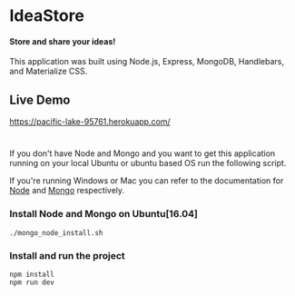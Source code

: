 # IdeaStore

#### Store and share your ideas!

This application was built using Node.js, Express, MongoDB, Handlebars, and Materialize CSS.

## Live Demo

https://pacific-lake-95761.herokuapp.com/

#

If you don't have Node and Mongo and you want to get this application running on your local Ubuntu or ubuntu based OS run the following script.

If you're running Windows or Mac you can refer to the documentation for [Node](https://nodejs.org/en/download/) and [Mongo](https://docs.mongodb.com/manual/administration/install-community/) respectively.

### Install Node and Mongo on Ubuntu[16.04]

```
./mongo_node_install.sh
```

### Install and run the project

```
npm install
npm run dev
```
